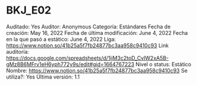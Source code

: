 # BKJ_E02

Auditado: Yes
Auditor: Anonymous
Categoría: Estándares
Fecha de creación: May 16, 2022
Fecha de última modificación: June 4, 2022
Fecha en la que pasó a estático: June 4, 2022
Liga: https://www.notion.so/41b25a5f7fb24877bc3aa958c9410c93 
Link auditoría: https://docs.google.com/spreadsheets/d/1ijM3c2toD_CvIW2xA5B-gMz8B6MFrv1eH6yph772y9s/edit#gid=1664767223
Nivel o status: Estático
Nombre: https://www.notion.so/41b25a5f7fb24877bc3aa958c9410c93 
Se utiliza?: Yes
Última versión: 1.1